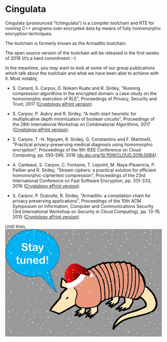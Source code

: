 # Cingulata

Cingulata (pronounced "tchingulata") is a compiler toolchain and RTE for running C++ programs over encrypted data by means of fully homomorphic encryption techniques.

The toolchain is formerly known as the Armadillo toolchain.

The open source version of the toolchain will be released in the first weeks of 2018 (it’s a hard commitment :-).

In the meantime, you may want to look at some of our group publications which talk about the toolchain and what we have been able to achieve with it. Most notably,

* S. Canard, S. Carpov, D. Nokam Kuate and R. Sirdey, "Running compression algorithms in the encrypted domain: a case-study on the homomorphic execution of RLE", Proceedings of Privacy, Security and Trust, 2017 ([Cryptology ePrint version](https://eprint.iacr.org/2017/392)).

* S. Carpov, P. Aubry and R. Sirdey, "A multi-start heuristic for multiplicative depth minimization of boolean circuits", Proceedings of the 28th International Workshop on Combinatorial Algorithms, 2017 ([Cryptology ePrint version](https://eprint.iacr.org/2017/483)).

* S. Carpov, T.-H. Nguyen, R. Sirdey, G. Constantino and F. Martinelli, "Practical privacy-preserving medical diagnosis using homomorphic encryption", Proceedings of the 9th IEEE Conference on Cloud Computing, pp. 593-599, 2016 ([dx.doi.org/10.1109/CLOUD.2016.0084](http://dx.doi.org/10.1109/CLOUD.2016.0084)).

* A. Canteaut, S. Carpov, C. Fontaine, T. Lepoint, M. Naya-Plasencia, P. Paillier and R. Sirdey, "Stream ciphers: a practical solution for efficient homomorphic-ciphertext compression", Proceedings of the 23rd International Conference on Fast Software Encryption, pp. 313-333, 2016 ([Cryptology ePrint version](https://eprint.iacr.org/2015/113)).

* S. Carpov, P. Dubrulle, R. Sirdey, "Armadillo: a compilation chain for privacy preserving applications", Proceedings of the 10th ACM Symposium on Information, Computer and Communications Security (3rd International Workshop on Security in Cloud Computing), pp. 13-19, 2015 ([Cryptology ePrint version](https://eprint.iacr.org/2014/988)).

Until then,
![Stay tuned!](deco/cingulata_snow.gif)
